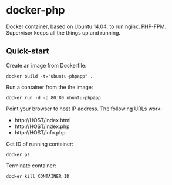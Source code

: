 docker-php
==========

Docker container, based on Ubuntu 14.04, to run nginx, PHP-FPM.
Supervisor keeps all the things up and running.

## Quick-start

Create an image from Dockerfile:

```
docker build -t="ubuntu-phpapp" .
```

Run a container from the the image:

```
docker run -d -p 80:80 ubuntu-phpapp
```

Point your browser to host IP address. The following URLs work:

- http://HOST/index.html
- http://HOST/index.php
- http://HOST/info.php

Get ID of running container:

```
docker ps
```

Terminate container:

```
docker kill CONTAINER_ID
```

